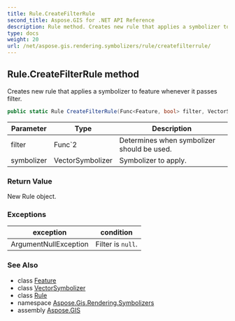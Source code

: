 ```yaml
---
title: Rule.CreateFilterRule
second_title: Aspose.GIS for .NET API Reference
description: Rule method. Creates new rule that applies a symbolizer to feature whenever it passes filter
type: docs
weight: 20
url: /net/aspose.gis.rendering.symbolizers/rule/createfilterrule/
---
```

## Rule.CreateFilterRule method

Creates new rule that applies a symbolizer to feature whenever it passes filter.

```csharp
public static Rule CreateFilterRule(Func<Feature, bool> filter, VectorSymbolizer symbolizer)
```

| Parameter | Type | Description |
| --- | --- | --- |
| filter | Func`2 | Determines when symbolizer should be used. |
| symbolizer | VectorSymbolizer | Symbolizer to apply. |

### Return Value

New Rule object.

### Exceptions

| exception | condition |
| --- | --- |
| ArgumentNullException | Filter is `null`. |

### See Also

* class [Feature](../../../aspose.gis/feature/)
* class [VectorSymbolizer](../../vectorsymbolizer/)
* class [Rule](../)
* namespace [Aspose.Gis.Rendering.Symbolizers](../../rule/)
* assembly [Aspose.GIS](../../../)


